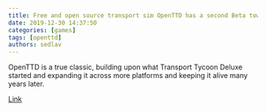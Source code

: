 ```yaml
---
title: Free and open source transport sim OpenTTD has a second Beta towards a big new version 
date: 2019-12-30 14:37:50
categories: [games]
tags: [openttd]
authors: sedlav
---
```


OpenTTD is a true classic, building upon what Transport Tycoon Deluxe started and expanding it across more platforms and keeping it alive many years later.

[Link](https://www.gamingonlinux.com/articles/free-and-open-source-transport-sim-openttd-has-a-second-beta-towards-a-big-new-version.15681)
